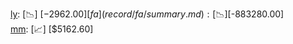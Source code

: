 [ly](record/ly/summary.md): [📉] [$-2962.00]  
[fa](record/fa/summary.md): [📉] [$-883280.00]  
[mm](record/mm/summary.md): [📈] [$5162.60]  
